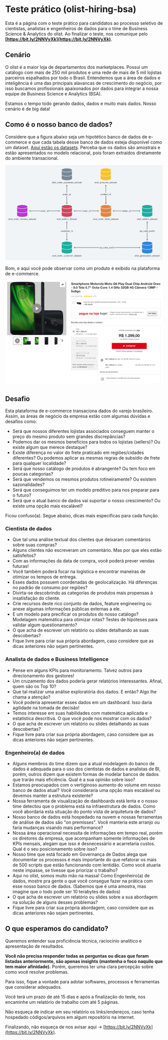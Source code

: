 # Teste prático (olist-hiring-bsa)

Esta é a página com o teste prático para candidatos ao processo seletivo de cientistas, analistas e engenheiros de dados para o time de Business Science & Analytics do olist. Ao finalizar o teste, nos comunique pelo **[https://bit.ly/2NNVyXk](https://bit.ly/2NNVyXk)**.

## Cenário

O olist é a maior loja de departamentos dos marketplaces. Possui um catálogo com mais de 250 mil produtos e uma rede de mais de 5 mil lojistas parceiros espalhados por todo o Brasil. Entendemos que a área de dados e inteligência é uma das principais alavancas de crescimento do negócio, por isso buscamos profissionais apaixonados por dados para integrar a nossa equipe de Business Science e Analytics (BSA).

Estamos o tempo todo gerando dados, dados e muito mais dados. Nosso cenário é de big data!

## Como é o nosso banco de dados?

Considere que a figura abaixo seja um hipotético banco de dados de e-commerce e que cada tabela desse banco de dados esteja disponível como um dataset. [Aqui estão os datasets](/datasets). Perceba que os dados são amostrais e estão apresentados no modelo relacional, pois foram extraídos diretamente do ambiente transacional.

![Estrutura do Banco de Dados](images/schema.png)

Bom, e aqui você pode observar como um produto é exibido na plataforma de e-commerce.

![Exemplo de produto exibido na plataforma](images/example.png)

## Desafio

Esta plataforma de e-commerce transaciona dados do varejo brasileiro. Assim, as áreas de negócio da empresa estão com algumas dúvidas e desafios como:

* Será que nossos diferentes lojistas associados conseguem manter o preço do mesmo produto sem grandes discrepâncias?
* Podemos dar os mesmos benefícios para todos os lojistas (sellers)? Ou existe algum que merece destaque?
* Existe diferença no valor do frete praticado em regiões/cidades diferentes? Ou podemos aplicar as mesmas regras de subsídio de frete para qualquer localidade?
* Será que nosso catálogo de produtos é abrangente? Ou tem foco em poucas categorias?
* Será que vendemos os mesmos produtos rotineiramente? Ou existem sazonalidades?
* Será que conseguimos ter um modelo preditivo para nos preparar para o futuro?
* Será que o atual banco de dados vai suportar o nosso crescimento? Ou existe uma opção mais escalável?

Ficou confuso(a). Segue abaixo, dicas mais específicas para cada função.

### Cientista de dados
* Que tal uma análise textual dos clientes que deixaram comentários sobre suas compras? 
* Alguns clientes não escreveram um comentário. Mas por que eles estão satisfeitos?
* Com as informações da data de compra, você poderá prever vendas futuras!
* Você também poderá focar na logística e encontrar maneiras de otimizar os tempos de entrega.
* Esses dados possuem coordenadas de geolocalização. Há diferenças no padrão de consumo por regiões?
* Divirta-se descobrindo as categorias de produtos mais propensas à insatisfação do cliente.
* Crie recursos deste rico conjunto de dados, feature engineering ou anexe algumas informações públicas externas a ele.
* E um modelo para precificar os produtos do nosso catálogo? Modelagem matemática para otimizar rotas? Testes de hipóteses para validar algum questionamento?
* O que acha de escrever um relatório ou slides detalhando as suas descobertas?
* Fique livre para criar sua própria abordagem, caso considere que as dicas anteriores não sejam pertinentes.

### Analista de dados e Business Intelligence
* Pense em alguns KPIs para monitoramento. Talvez outros para direcionamento dos gestores! 
* Um cruzamento dos dados poderia gerar relatórios interessantes. Afinal, quem são os Top 10?
* Que tal realizar uma análise exploratória dos dados. E então? Algo lhe chama a atenção?
* Você poderia apresentar esses dados em um dashboard. Isso daria agilidade na tomada de decisão!
* Temos interesse em suas habilidades com matemática aplicada e estatística descritiva. O que você pode nos mostrar com os dados?
* O que acha de escrever um relatório ou slides detalhando as suas descobertas?
* Fique livre para criar sua própria abordagem, caso considere que as dicas anteriores não sejam pertinentes.

### Engenheiro(a) de dados
* Alguns membros do time dizem que a atual modelagem do banco de dados é adequada para o uso dos cientistas de dados e analistas de BI, porém, outros dizem que existem formas de modelar bancos de dados que trarão mais eficiência. Qual é a sua opinião sobre isso?
* Estamos preocupados com o vertiginoso aumento do volume em nosso banco de dados atual? Você consideraria uma opção mais escalável ou devemos manter a estrutura existente?
* Nossa ferramenta de visualização de dashboards está lenta e o nosso time detectou que o problema está na infraestrutura de dados. Como você abordaria esta situação do ponto vista de arquitetura de dados?
* Nosso banco de dados está hospedado na nuvem e nossas ferramentas de análise de dados são "on premisses". Você manteria este arranjo ou faria mudanças visando mais performance?
* Nossa área operacional necessita de informações em tempo real, porém os diretores da empresa, que acompanham somente informações de KPIs mensais, alegam que isso é desnecessário e acarretaria custos. Qual é o seu posicionamento sobre isso?
* Nosso time que está focado em Governança de Dados alega que documentar os processos é mais importante do que refatorar os mais de 500 scripts que estão funcionando com lentidão. Como você atuaria neste impasse, se tivesse que priorizar o trabalho?
* Aqui no olist, somos muito mão na massa! Como Engenheiro(a) de dados, mostre pra gente o que você consegue fazer na prática com esse nosso banco de dados. (Sabemos que é uma amostra, mas imagine que o todo pode ser 10 terabytes de dados)
* O que acha de escrever um relatório ou slides sobre a sua abordagem na solução de alguns desses problemas?
* Fique livre para criar sua própria abordagem, caso considere que as dicas anteriores não sejam pertinentes.

## O que esperamos do candidato?

Queremos entender sua proficiência técnica, raciocínio analítico e apresentação de resultados.

**Você não precisa responder todas as perguntas ou dicas que foram listadas anteriormente, são apenas insights (mantenha o foco naquilo que tem maior afinidade).** Porém, queremos ter uma clara percepção sobre como você resolve problemas.

Para isso, fique a vontade para adotar softwares, processos e ferramentas que considerar adequados.

Você terá um prazo de até 15 dias e após a finalização do teste, nos encaminhe um relatório de trabalho com até 5 páginas.

Não esqueça de indicar em seu relatório os links/endereços, caso tenha hospedado códigos/arquivos em algum repositório na internet.

Finalizando, não esqueça de nos avisar aqui -> [https://bit.ly/2NNVyXk](https://bit.ly/2NNVyXk).

